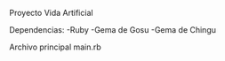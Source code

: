 Proyecto Vida Artificial

Dependencias:
  -Ruby
  -Gema de Gosu
  -Gema de Chingu

Archivo principal
  main.rb
